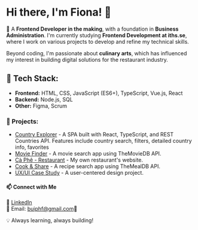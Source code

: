 # Hi there, I'm Fiona! 👋

🌟 A **Frontend Developer in the making**, with a foundation in **Business Administration**. I'm currently studying **Frontend Development at iths.se**, where I work on various projects to develop and refine my technical skills.

Beyond coding, I'm passionate about **culinary arts**, which has influenced my interest in building digital solutions for the restaurant industry.


## 🔧 Tech Stack:
- **Frontend:** HTML, CSS, JavaScript (ES6+), TypeScript, Vue.js, React
- **Backend:** Node.js, SQL  
- **Other:** Figma, Scrum  

### 🚀 Projects:
- [Country Explorer](https://globe-guide-project.vercel.app/#/) - A SPA built with React, TypeScript, and REST Countries API. Features include country search, filters, detailed country info, favorites
- [Movie Finder](https://movie-finder-six-nu.vercel.app/#/) - A movie search app using TheMovieDB API.  
- [Cà Phê - Restaurant](https://caphe-restaurant.vercel.app/) - My own restaurant's website.  
- [Cook & Share](https://recipe-page-six-beige.vercel.app/) - A recipe search app using TheMealDB API.  
- [UX/UI Case Study]() - A user-centered design project.  


#### 📫 Connect with Me
🔗 [LinkedIn](https://www.linkedin.com/in/fiona-bui/)  
📧 Email: buiphf@gmail.com🔗  

💡 Always learning, always building!



